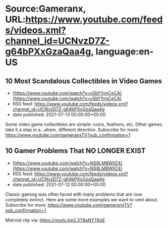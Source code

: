 # Source:Gameranx, URL:https://www.youtube.com/feeds/videos.xml?channel_id=UCNvzD7Z-g64bPXxGzaQaa4g, language:en-US

## 10 Most Scandalous Collectibles in Video Games
 - [https://www.youtube.com/watch?v=vSbY1rmCeCA](https://www.youtube.com/watch?v=vSbY1rmCeCA)
 - RSS feed: https://www.youtube.com/feeds/videos.xml?channel_id=UCNvzD7Z-g64bPXxGzaQaa4g
 - date published: 2021-07-13 00:00:00+00:00

Some video game collectibles are simple: coins, feathers, etc. Other games take it a step in a...ahem, different direction.
Subscribe for more: https://www.youtube.com/gameranxTV?sub_confirmation=1

## 10 Gamer Problems That NO LONGER EXIST
 - [https://www.youtube.com/watch?v=NS8LMBWlIZ4](https://www.youtube.com/watch?v=NS8LMBWlIZ4)
 - RSS feed: https://www.youtube.com/feeds/videos.xml?channel_id=UCNvzD7Z-g64bPXxGzaQaa4g
 - date published: 2021-07-12 00:00:00+00:00

Classic gaming was often faced with many problems that are now completely extinct. Here are some more examples we want to vent about.
Subscribe for more: https://www.youtube.com/gameranxTV?sub_confirmation=1

Metroid clip via: https://youtu.be/L3T8aNYT6oE

